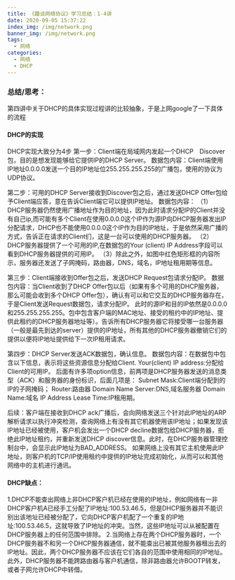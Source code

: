 ```yaml
---
title: 《趣谈网络协议》学习总结：1-4讲
date: 2020-09-05 15:37:22
index_img: /img/network.png
banner_img: /img/network.png
tags:
  - 网络
categories:
  - 网络
  - DHCP
---
```

### 总结/思考：
第四讲中关于DHCP的具体实现过程讲的比较抽象，于是上网google了一下具体的流程
#### DHCP的实现
DHCP实现大致分为4步
第一步：Client端在局域网内发起一个DHCP　Discover包，目的是想发现能够给它提供IP的DHCP Server。 
数据包内容：Client端使用IP地址0.0.0.0发送一个目的IP地址位255.255.255.255的广播包，使用的协议为UDP协议。

第二步：可用的DHCP Server接收到Discover包之后，通过发送DHCP Offer包给予Client端应答，意在告诉Client端它可以提供IP地址。 
数据包内容：
（1）DHCP服务器仍然使用广播地址作为目的地址，因为此时请求分配IP的Client并没有自己ip,而可能有多个Client在使用0.0.0.0这个IP作为源IP向DHCP服务器发出IP分配请求，DHCP也不能使用0.0.0.0这个IP作为目的IP地址，于是依然采用广播的方式，告诉正在请求的Client们，这是一台可以使用的DHCP服务器。
（2）DHCP服务器提供了一个可用的IP,在数据包的Your (client) IP Address字段可以看到DHCP服务器提供的可用IP。
（3）除此之外，如图中红色矩形框的内容所示，服务器还发送了子网掩码，路由器，DNS，域名，IP地址租用期等信息。

第三步：Client端接收到Offer包之后，发送DHCP Request包请求分配IP。
数据包内容：当Client收到了DHCP Offer包以后（如果有多个可用的DHCP服务器，那么可能会收到多个DHCP Offer包），确认有可以和它交互的DHCP服务器存在，于是Client发送Request数据包，请求分配IP。 
此时的源IP和目的IP依然是0.0.0.0和255.255.255.255。包中包含客户端的MAC地址、接受的租约中的IP地址、提供此租约的DHCP服务器地址等）。告诉所有DHCP服务器它将接受哪一台服务器（一般是最先到达的server）提供的IP地址，所有其他的DHCP服务器撤销它们的提供以便将IP地址提供给下一次IP租用请求。
 
第四步：DHCP Server发送ACK数据包，确认信息。
数据包内容：在数据包中包含以下信息，表示将这些资源信息分配给Client. 
Your(client) IP address:分配给Client的可用IP。 
后面有许多项option信息，前两项是DHCP服务器发送的消息类型（ACK）和服务器的身份标识，后面几项是： 
Subnet Mask:Client端分配到的IP的子网掩码； 
Router:路由器 
Domain Name Server:DNS,域名服务器 
Domain Name:域名 
IP Address Lease Time:IP租用期。


后续：客户端在接收到DHCP ack广播后，会向网络发送三个针对此IP地址的ARP解析请求以执行冲突检测，查询网络上有没有其它机器使用该IP地址；如果发现该IP地址已经被使用，客户机会发出一个DHCP decline数据包给DHCP服务器，拒绝此IP地址租约，并重新发送DHCP discover信息。此时，在DHCP服务器管理控制台中，会显示此IP地址为BAD_ADDRESS。
如果网络上没有其它主机使用此IP地址，则客户机的TCP/IP使用租约中提供的IP地址完成初始化，从而可以和其他网络中的主机进行通讯。

#### DHCP缺点：
1.DHCP不能查出网络上非DHCP客户机已经在使用的IP地址，例如网络有一非DHCP客户机A已经手工分配了IP地址:100.53.46.5，但是DHCP服务器并不能识别出该地址已经被分配了，它向DHCP客户机配了一个重复的IP地址:100.53.46.5，这就导致了IP地址的冲突。当然，这些IP地址可以从被配置在DHCP服务器上的任何范围中排除。
2.当网络上存在两个DHCP服务器时，一个DHCP服务器不和另一个DHCP服务器通信，就不能查出已被其他服务器租出去的IP地址。因此，两个DHCP服务器不应该在它们各自的范围中使用相同的IP地址。此外，DHCP服务器不能跨路由器与客户机通信，除非路由器允许BOOTP转发，或者子网允许DHCP中转借。
